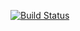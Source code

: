 [![Build Status](https://travis-ci.org/rovens/chgc-wind-station.svg?branch=master)](https://travis-ci.org/rovens/chgc-wind-station)

